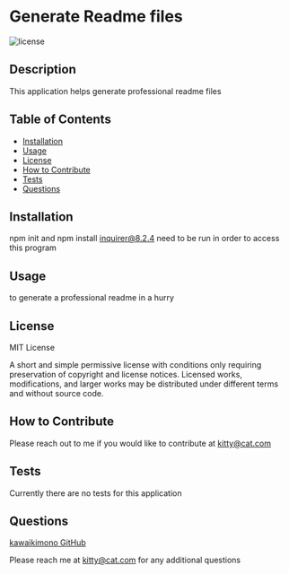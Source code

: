 # Generate Readme files
  ![license](https://img.shields.io/badge/license-MIT-green)

  ## Description
  This application helps generate professional readme files
  
  ## Table of Contents
  
  - [Installation](#installation)
  - [Usage](#usage)
  - [License](#license)
  - [How to Contribute](#how-to-contribute)
  - [Tests](#tests)
  - [Questions](#questions)
  
  ## Installation
  npm init and npm install inquirer@8.2.4 need to be run in order to access this program
  
  ## Usage
  to generate a professional readme in a hurry
  
  ## License
  MIT License

  A short and simple permissive license with conditions only requiring preservation of copyright and license notices. Licensed works, modifications, and larger works may be distributed under different terms and without source code.

  ## How to Contribute
  Please reach out to me if you would like to contribute at kitty@cat.com
  
  ## Tests
  Currently there are no tests for this application
  
  ## Questions
  [kawaikimono GitHub](https://github.com/kawaikimono)
  
  Please reach me at kitty@cat.com for any additional questions